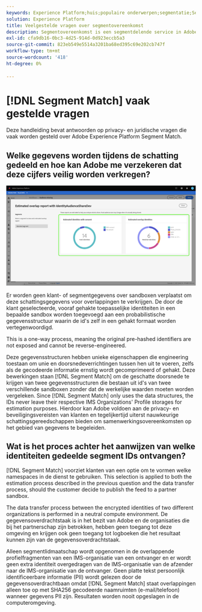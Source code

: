 ```yaml
---
keywords: Experience Platform;huis;populaire onderwerpen;segmentatie;Segmentatie;Segmentovereenkomst;segmentovereenkomst
solution: Experience Platform
title: Veelgestelde vragen over segmentovereenkomst
description: Segmentovereenkomst is een segmentdelende service in Adobe Experience Platform waarmee twee of meer gebruikers in het Platform segmentgegevens kunnen uitwisselen op een veilige, beheerde en privacyvriendelijke manier.
exl-id: cfa9db16-0bc3-4d25-914d-0d923eccb5a3
source-git-commit: 823eb549e5514a3201ba68ed395c69e202cb747f
workflow-type: tm+mt
source-wordcount: '418'
ht-degree: 0%

---
```


# [!DNL Segment Match] vaak gestelde vragen

Deze handleiding bevat antwoorden op privacy- en juridische vragen die vaak worden gesteld over Adobe Experience Platform Segment Match.

## Welke gegevens worden tijdens de schatting gedeeld en hoe kan Adobe me verzekeren dat deze cijfers veilig worden verkregen?

![overlap-rapport.png](./images/overlap-report.png)

Er worden geen klant- of segmentgegevens over sandboxen verplaatst om deze schattingsgegevens voor overlappingen te verkrijgen. De door de klant geselecteerde, vooraf gehakte toepasselijke identiteiten in een bepaalde sandbox worden toegevoegd aan een probabilistische gegevensstructuur waarin de id&#39;s zelf in een gehakt formaat worden vertegenwoordigd.

This is a one-way process, meaning the original pre-hashed identifiers are not exposed and cannot be reverse-engineered.

Deze gegevensstructuren hebben unieke eigenschappen die engineering toestaan om unie en doorsnedeverrichtingen tussen hen uit te voeren, zelfs als de gecodeerde informatie ernstig wordt gecomprimeerd of gehakt. Deze bewerkingen staan [!DNL Segment Match] om de geschatte doorsnede te krijgen van twee gegevensstructuren die bestaan uit id&#39;s van twee verschillende sandboxen zonder dat de werkelijke waarden moeten worden vergeleken. Since [!DNL Segment Match] only uses the data structures, the IDs never leave their respective IMS Organizations&#39; Profile storages for estimation purposes. Hierdoor kan Adobe voldoen aan de privacy- en beveiligingsvereisten van klanten en tegelijkertijd uiterst nauwkeurige schattingsgereedschappen bieden om samenwerkingsovereenkomsten op het gebied van gegevens te begeleiden.

## Wat is het proces achter het aanwijzen van welke identiteiten gedeelde segment IDs ontvangen?

[!DNL Segment Match] voorziet klanten van een optie om te vormen welke namespaces in de dienst te gebruiken. This selection is applied to both the estimation process described in the previous question and the data transfer process, should the customer decide to publish the feed to a partner sandbox.

The data transfer process between the encrypted identities of two different organizations is performed in a neutral compute environment. De gegevensoverdrachtstaak is in het bezit van Adobe en de organisaties die bij het partnerschap zijn betrokken, hebben geen toegang tot deze omgeving en krijgen ook geen toegang tot logboeken die het resultaat kunnen zijn van de gegevensoverdrachtstaak.

Alleen segmentlidmaatschap wordt opgenomen in de overlappende profielfragmenten van een IMS-organisatie van een ontvanger en er wordt geen extra identiteit overgedragen van de IMS-organisatie van de afzender naar de IMS-organisatie van de ontvanger. Geen platte tekst persoonlijk identificeerbare informatie (PII) wordt gelezen door de gegevensoverdrachtbaan omdat [!DNL Segment Match] staat overlappingen alleen toe op met SHA256 gecodeerde naamruimten (e-mail/telefoon) wanneer gegevens PII zijn. Resultaten worden nooit opgeslagen in de computeromgeving.

